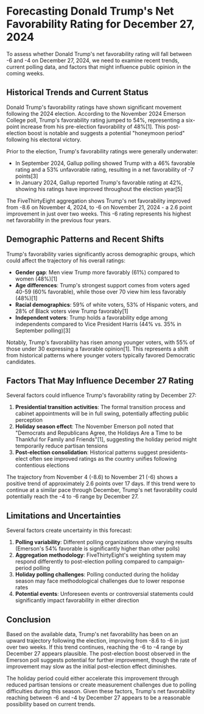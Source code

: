 # Forecasting Donald Trump's Net Favorability Rating for December 27, 2024

To assess whether Donald Trump's net favorability rating will fall between -6 and -4 on December 27, 2024, we need to examine recent trends, current polling data, and factors that might influence public opinion in the coming weeks.

## Historical Trends and Current Status

Donald Trump's favorability ratings have shown significant movement following the 2024 election. According to the November 2024 Emerson College poll, Trump's favorability rating jumped to 54%, representing a six-point increase from his pre-election favorability of 48%[1]. This post-election boost is notable and suggests a potential "honeymoon period" following his electoral victory.

Prior to the election, Trump's favorability ratings were generally underwater:

- In September 2024, Gallup polling showed Trump with a 46% favorable rating and a 53% unfavorable rating, resulting in a net favorability of -7 points[3]
- In January 2024, Gallup reported Trump's favorable rating at 42%, showing his ratings have improved throughout the election year[5]

The FiveThirtyEight aggregation shows Trump's net favorability improved from -8.6 on November 4, 2024, to -6 on November 21, 2024 - a 2.6 point improvement in just over two weeks. This -6 rating represents his highest net favorability in the previous four years.

## Demographic Patterns and Recent Shifts

Trump's favorability varies significantly across demographic groups, which could affect the trajectory of his overall ratings:

- **Gender gap**: Men view Trump more favorably (61%) compared to women (48%)[1]
- **Age differences**: Trump's strongest support comes from voters aged 40-59 (60% favorable), while those over 70 view him less favorably (48%)[1]
- **Racial demographics**: 59% of white voters, 53% of Hispanic voters, and 28% of Black voters view Trump favorably[1]
- **Independent voters**: Trump holds a favorability edge among independents compared to Vice President Harris (44% vs. 35% in September polling)[3]

Notably, Trump's favorability has risen among younger voters, with 55% of those under 30 expressing a favorable opinion[1]. This represents a shift from historical patterns where younger voters typically favored Democratic candidates.

## Factors That May Influence December 27 Rating

Several factors could influence Trump's favorability rating by December 27:

1. **Presidential transition activities**: The formal transition process and cabinet appointments will be in full swing, potentially affecting public perception
2. **Holiday season effect**: The November Emerson poll noted that "Democrats and Republicans Agree, the Holidays Are a Time to be Thankful for Family and Friends"[1], suggesting the holiday period might temporarily reduce partisan tensions
3. **Post-election consolidation**: Historical patterns suggest presidents-elect often see improved ratings as the country unifies following contentious elections

The trajectory from November 4 (-8.6) to November 21 (-6) shows a positive trend of approximately 2.6 points over 17 days. If this trend were to continue at a similar pace through December, Trump's net favorability could potentially reach the -4 to -6 range by December 27.

## Limitations and Uncertainties

Several factors create uncertainty in this forecast:

1. **Polling variability**: Different polling organizations show varying results (Emerson's 54% favorable is significantly higher than other polls)
2. **Aggregation methodology**: FiveThirtyEight's weighting system may respond differently to post-election polling compared to campaign-period polling
3. **Holiday polling challenges**: Polling conducted during the holiday season may face methodological challenges due to lower response rates
4. **Potential events**: Unforeseen events or controversial statements could significantly impact favorability in either direction

## Conclusion

Based on the available data, Trump's net favorability has been on an upward trajectory following the election, improving from -8.6 to -6 in just over two weeks. If this trend continues, reaching the -6 to -4 range by December 27 appears plausible. The post-election boost observed in the Emerson poll suggests potential for further improvement, though the rate of improvement may slow as the initial post-election effect diminishes.

The holiday period could either accelerate this improvement through reduced partisan tensions or create measurement challenges due to polling difficulties during this season. Given these factors, Trump's net favorability reaching between -6 and -4 by December 27 appears to be a reasonable possibility based on current trends.